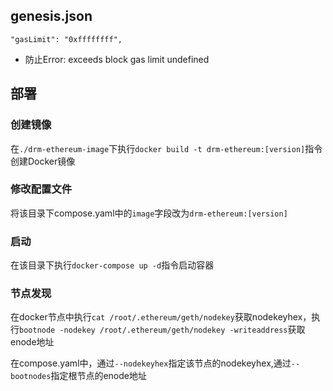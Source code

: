 ## genesis.json

`"gasLimit": "0xffffffff",`

- 防止Error: exceeds block gas limit undefined


## 部署

### 创建镜像

在`./drm-ethereum-image`下执行`docker build -t drm-ethereum:[version]`指令创建Docker镜像

### 修改配置文件

将该目录下compose.yaml中的`image`字段改为`drm-ethereum:[version]`

### 启动

在该目录下执行`docker-compose up -d`指令启动容器

### 节点发现

在docker节点中执行`cat /root/.ethereum/geth/nodekey`获取nodekeyhex，执行`bootnode -nodekey /root/.ethereum/geth/nodekey -writeaddress`获取enode地址

在compose.yaml中，通过`--nodekeyhex`指定该节点的nodekeyhex,通过`--bootnodes`指定根节点的enode地址